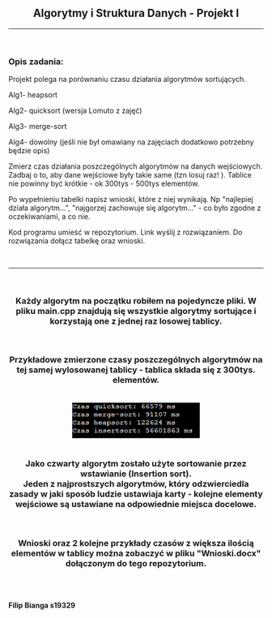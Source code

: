 <h2 style="text-align: center;"><strong>Algorytmy i Struktura Danych - Projekt I</strong></h2>
<hr>
<br>
<h3><strong>Opis zadania:</strong></h3>
<p> Projekt polega na porównaniu czasu działania algorytmów sortujących. 

Alg1- heapsort

Alg2- quicksort (wersja Lomuto z zajęć)

Alg3- merge-sort

Alg4- dowolny (jeśli nie był omawiany na zajęciach dodatkowo potrzebny będzie opis)

Zmierz czas działania poszczególnych algorytmów na danych wejściowych. Zadbaj o to, aby dane wejściowe były takie same (tzn  losuj raz! ). Tablice nie powinny być krótkie - ok 300tys - 500tys elementów. 

Po wypełnieniu tabelki napisz wnioski, które z niej wynikają. Np "najlepiej działa algorytm...", "najgorzej zachowuje się algorytm..."  - co było zgodne z oczekiwaniami, a co nie.

Kod programu umieść w repozytorium. Link wyślij z rozwiązaniem. Do rozwiązania dołącz tabelkę oraz wnioski.
</p>
<br>
<hr>
<br>
<h3 style='text-align: center;'><strong>Każdy algorytm na początku robiłem na pojedyncze pliki. W pliku main.cpp znajdują się wszystkie algorytmy sortujące i korzystają one z jednej raz losowej tablicy.</h3>
<br>
<h3 style='text-align: center;'> Przykładowe zmierzone czasy poszczególnych algorytmów na tej samej wylosowanej tablicy - tablica składa się z 300tys. elementów.</h3>
<br>
<img src="image/time.png" style='margin-left: auto; margin-right: auto; width: 50%; display: block;'>
<br>
<h3 style='text-align: center;'> Jako czwarty algorytm zostało użyte sortowanie przez wstawianie (Insertion sort).<br>
Jeden z najprostszych algorytmów, który odzwierciedla zasady w jaki sposób ludzie ustawiaja karty - kolejne elementy wejściowe są ustawiane na odpowiednie miejsca docelowe.</h3>
<br>
<h3 style='text-align: center'> Wnioski oraz 2 kolejne przykłady czasów z większa ilością elementów w tablicy można zobaczyć w pliku "Wnioski.docx" dołączonym do tego repozytorium.</h3>

<br><br>

<footer> Filip Bianga s19329

